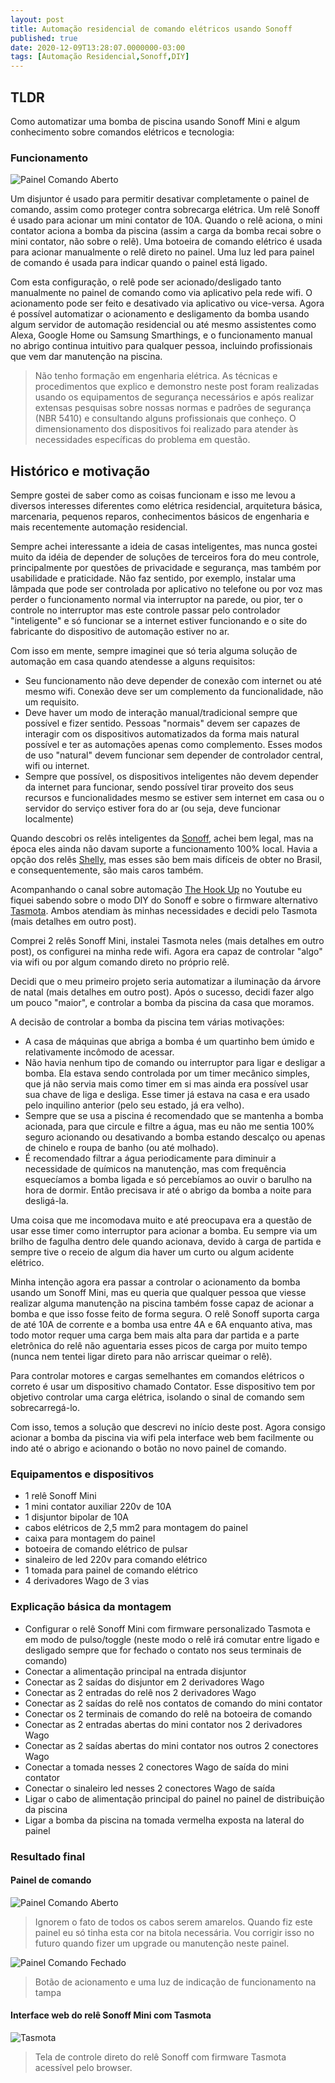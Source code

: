 ```yaml
---
layout: post
title: Automação residencial de comando elétricos usando Sonoff
published: true
date: 2020-12-09T13:28:07.0000000-03:00
tags: [Automação Residencial,Sonoff,DIY]
---
```


## TLDR

Como automatizar uma bomba de piscina usando Sonoff Mini e algum conhecimento sobre comandos elétricos e tecnologia:

### Funcionamento

![Painel Comando Aberto](/img/posts/2020/painel-comando-aberto.png)

Um disjuntor é usado para permitir desativar completamente o painel de comando, assim como proteger contra sobrecarga elétrica. Um relê Sonoff é usado para acionar um mini contator de 10A. Quando o relê aciona, o mini contator aciona a bomba da piscina (assim a carga da bomba recai sobre o mini contator, não sobre o relê). Uma botoeira de comando elétrico é usada para acionar manualmente o relê direto no painel. Uma luz led para painel de comando é usada para indicar quando o painel está ligado.

Com esta configuração, o relê pode ser acionado/desligado tanto manualmente no painel de comando como via aplicativo pela rede wifi. O acionamento pode ser feito e desativado via aplicativo ou vice-versa. Agora é possível automatizar o acionamento e desligamento da bomba usando algum servidor de automação residencial ou até mesmo assistentes como Alexa, Google Home ou Samsung Smarthings, e o funcionamento manual no abrigo continua intuitivo para qualquer pessoa, incluindo profissionais que vem dar manutenção na piscina.

> Não tenho formação em engenharia elétrica. As técnicas e procedimentos que explico e demonstro neste post foram realizadas usando os equipamentos de segurança necessários e após realizar extensas pesquisas sobre nossas normas e padrões de segurança (NBR 5410) e consultando alguns profissionais que conheço. O dimensionamento dos dispositivos foi realizado para atender às necessidades específicas do problema em questão. 

<!--more-->

## Histórico e motivação

Sempre gostei de saber como as coisas funcionam e isso me levou a diversos interesses diferentes como elétrica residencial, arquitetura básica, marcenaria, pequenos reparos, conhecimentos básicos de engenharia e mais recentemente automação residencial.

Sempre achei interessante a ideia de casas inteligentes, mas nunca gostei muito da idéia de depender de soluções de terceiros fora do meu controle, principalmente por questões de privacidade e segurança, mas também por usabilidade e praticidade. Não faz sentido, por exemplo, instalar uma lâmpada que pode ser controlada por aplicativo no telefone ou por voz mas perder o funcionamento normal via interruptor na parede, ou pior, ter o controle no interruptor mas este controle passar pelo controlador "inteligente" e só funcionar se a internet estiver funcionando e o site do fabricante do dispositivo de automação estiver no ar.

Com isso em mente, sempre imaginei que só teria alguma solução de automação em casa quando atendesse a alguns requisitos:

- Seu funcionamento não deve depender de conexão com internet ou até mesmo wifi. Conexão deve ser um complemento da funcionalidade, não um requisito.
- Deve haver um modo de interação manual/tradicional sempre que possível e fizer sentido. Pessoas "normais" devem ser capazes de interagir com os dispositivos automatizados da forma mais natural possível e ter as automações apenas como complemento. Esses modos de uso "natural" devem funcionar sem depender de controlador central, wifi ou internet.
- Sempre que possível, os dispositivos inteligentes não devem depender da internet para funcionar, sendo possível tirar proveito dos seus recursos e funcionalidades mesmo se estiver sem internet em casa ou o servidor do serviço estiver fora do ar (ou seja, deve funcionar localmente)

Quando descobri os relês inteligentes da [Sonoff](https://sonoff.tech/), achei bem legal, mas na época eles ainda não davam suporte a funcionamento 100% local. Havia a opção dos relês [Shelly](https://shelly.cloud/), mas esses são bem mais difíceis de obter no Brasil, e consequentemente, são mais caros também.

Acompanhando o canal sobre automação [The Hook Up](https://www.youtube.com/c/TheHookUp) no Youtube eu fiquei sabendo sobre o modo DIY do Sonoff e sobre o firmware alternativo [Tasmota](https://tasmota.github.io/docs/). Ambos atendiam às minhas necessidades e decidi pelo Tasmota (mais detalhes em outro post).

Comprei 2 relês Sonoff Mini, instalei Tasmota neles (mais detalhes em outro post), os configurei na minha rede wifi. Agora era capaz de controlar "algo" via wifi ou por algum comando direto no próprio relê.

Decidi que o meu primeiro projeto seria automatizar a iluminação da árvore de natal (mais detalhes em outro post). Após o sucesso, decidi fazer algo um pouco "maior", e controlar a bomba da piscina da casa que moramos.

A decisão de controlar a bomba da piscina tem várias motivações:

- A casa de máquinas que abriga a bomba é um quartinho bem úmido e relativamente incômodo de acessar.
- Não havia nenhum tipo de comando ou interruptor para ligar e desligar a bomba. Ela estava sendo controlada por um timer mecânico simples, que já não servia mais como timer em si mas ainda era possível usar sua chave de liga e desliga. Esse timer já estava na casa e era usado pelo inquilino anterior (pelo seu estado, já era velho).
- Sempre que se usa a piscina é recomendado que se mantenha a bomba acionada, para que circule e filtre a água, mas eu não me sentia 100% seguro acionando ou desativando a bomba estando descalço ou apenas de chinelo e roupa de banho (ou até molhado).
- É recomendado filtrar a água periodicamente para diminuir a necessidade de químicos na manutenção, mas com frequência esquecíamos a bomba ligada e só percebíamos ao ouvir o barulho na hora de dormir. Então precisava ir até o abrigo da bomba a noite para desligá-la.

Uma coisa que me incomodava muito e até preocupava era a questão de usar esse timer como interruptor para acionar a bomba. Eu sempre via um brilho de fagulha dentro dele quando acionava, devido à carga de partida e sempre tive o receio de algum dia haver um curto ou algum acidente elétrico.

Minha intenção agora era passar a controlar o acionamento da bomba usando um Sonoff Mini, mas eu queria que qualquer pessoa que viesse realizar alguma manutenção na piscina também fosse capaz de acionar a bomba e que isso fosse feito de forma segura. O relê Sonoff suporta carga de até 10A de corrente e a bomba usa entre 4A e 6A enquanto ativa, mas todo motor requer uma carga bem mais alta para dar partida e a parte eletrônica do relê não aguentaria esses picos de carga por muito tempo (nunca nem tentei ligar direto para não arriscar queimar o relê).

Para controlar motores e cargas semelhantes em comandos elétricos o correto é usar um dispositivo chamado Contator. Esse dispositivo tem por objetivo controlar uma carga elétrica, isolando o sinal de comando sem sobrecarregá-lo.

Com isso, temos a solução que descrevi no início deste post. Agora consigo acionar a bomba da piscina via wifi pela interface web bem facilmente ou indo até o abrigo e acionando o botão no novo painel de comando.


### Equipamentos e dispositivos
- 1 relê Sonoff Mini
- 1 mini contator auxiliar 220v de 10A
- 1 disjuntor bipolar de 10A
- cabos elétricos de 2,5 mm2 para montagem do painel
- caixa para montagem do painel
- botoeira de comando elétrico de pulsar
- sinaleiro de led 220v para comando elétrico
- 1 tomada para painel de comando elétrico
- 4 derivadores Wago de 3 vias

### Explicação básica da montagem
- Configurar o relê Sonoff Mini com firmware personalizado Tasmota e em modo de pulso/toggle (neste modo o relê irá comutar entre ligado e desligado sempre que for fechado o contato nos seus terminais de comando)
- Conectar a alimentação principal na entrada disjuntor
- Conectar as 2 saídas do disjuntor em 2 derivadores Wago
- Conectar as 2 entradas do relê nos 2 derivadores Wago
- Conectar as 2 saídas do relê nos contatos de comando do mini contator
- Conectar os 2 terminais de comando do relê na botoeira de comando
- Conectar as 2 entradas abertas do mini contator nos 2 derivadores Wago
- Conectar as 2 saídas abertas do mini contator nos outros 2 conectores Wago
- Conectar a tomada nesses 2 conectores Wago de saída do mini contator
- Conectar o sinaleiro led nesses 2 conectores Wago de saída
- Ligar o cabo de alimentação principal do painel no painel de distribuição da piscina
- Ligar a bomba da piscina na tomada vermelha exposta na lateral do painel

### Resultado final

#### Painel de comando
![Painel Comando Aberto](/img/posts/2020/painel-comando-aberto.png)
> Ignorem o fato de todos os cabos serem amarelos. Quando fiz este painel eu só tinha esta cor na bitola necessária. Vou corrigir isso no futuro quando fizer um upgrade ou manutenção neste painel.

![Painel Comando Fechado](/img/posts/2020/painel-comando-fechado.png)
> Botão de acionamento e uma luz de indicação de funcionamento na tampa

#### Interface web do relê Sonoff Mini com Tasmota
![Tasmota](/img/posts/2020/tasmota.png)
> Tela de controle direto do relê Sonoff com firmware Tasmota acessível pelo browser.

